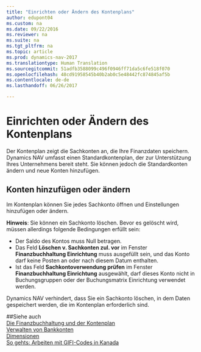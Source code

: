 ```yaml
---
title: "Einrichten oder Ändern des Kontenplans"
author: edupont04
ms.custom: na
ms.date: 09/22/2016
ms.reviewer: na
ms.suite: na
ms.tgt_pltfrm: na
ms.topic: article
ms.prod: dynamics-nav-2017
ms.translationtype: Human Translation
ms.sourcegitcommit: 51adfb3588099c496f0946ff71da5c6fe518f070
ms.openlocfilehash: 48cd91958545b40b2ab0c5e48442fc874845af5b
ms.contentlocale: de-de
ms.lasthandoff: 06/26/2017

---
```


# <a name="set-up-or-change-the-chart-of-accounts"></a>Einrichten oder Ändern des Kontenplans
Der Kontenplan zeigt die Sachkonten an, die Ihre Finanzdaten speichern. Dynamics NAV umfasst einen Standardkontenplan, der zur Unterstützung Ihres Unternehmens bereit steht.
Sie können jedoch die Standardkonten ändern und neue Konten hinzufügen.  

## <a name="adding-or-changing-accounts"></a>Konten hinzufügen oder ändern
Im Kontenplan können Sie jedes Sachkonto öffnen und Einstellungen hinzufügen oder ändern.

**Hinweis**: Sie können ein Sachkonto löschen. Bevor es gelöscht wird, müssen allerdings folgende Bedingungen erfüllt sein:  
- Der Saldo des Kontos muss Null betragen.  
- Das Feld **Löschen v. Sachkonten zul. vor** im Fenster **Finanzbuchhaltung Einrichtung** muss ausgefüllt sein, und das Konto darf keine Posten an oder nach diesem Datum enthalten.  
- Ist das Feld **Sachkontoverwendung prüfen** im Fenster **Finanzbuchhaltung Einrichtung** ausgewählt, darf dieses Konto nicht in Buchungsgruppen oder der Buchungsmatrix Einrichtung verwendet werden.  

Dynamics NAV verhindert, dass Sie ein Sachkonto löschen, in dem Daten gespeichert werden, die im Kontenplan erforderlich sind.  

##<a name="see-also"></a>Siehe auch  
[Die Finanzbuchhaltung und der Kontenplan](finance-setup-general-ledger.md)  
[Verwalten von Bankkonten](bank-manage-bank-accounts.md)  
[Dimensionen](finance-setup-dimensions.md)  
[So gehts: Arbeiten mit GIFI-Codes in Kanada](ca-finance-setup-work-GiFI-codes.md)

